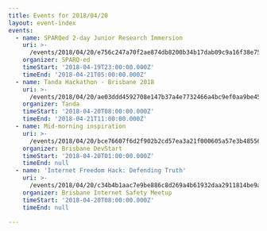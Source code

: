 ```yaml
---
title: Events for 2018/04/20
layout: event-index
events:
  - name: SPARQed 2-day Junior Research Immersion
    uri: >-
      /events/2018/04/20/e756c247a70f2ae874db8200b34b17dab09c9a16f38e752d3cb1b8c468997370
    organizer: SPARQ-ed
    timeStart: '2018-04-19T23:00:00.000Z'
    timeEnd: '2018-04-21T05:00:00.000Z'
  - name: Tanda Hackathon - Brisbane 2018
    uri: >-
      /events/2018/04/20/ae03ddd4592708e147b37a4e7732466a4bc9ef0aa9be45f86bb61af2e7f0adde
    organizer: Tanda
    timeStart: '2018-04-20T08:00:00.000Z'
    timeEnd: '2018-04-21T11:00:00.000Z'
  - name: Mid-morning inspiration
    uri: >-
      /events/2018/04/20/bce76607f6d2f902b2cd57ea3a21f000605a57e3b485565867e1706a703dcb1c
    organizer: Brisbane DevStart
    timeStart: '2018-04-20T01:00:00.000Z'
    timeEnd: null
  - name: 'Internet Freedom Hack: Defending Truth'
    uri: >-
      /events/2018/04/20/c34b4b1aac7e9be886c8d269a4b61932daa2911814be9aa131b5a9edab23e7cc
    organizer: Brisbane Internet Safety Meetup
    timeStart: '2018-04-20T08:00:00.000Z'
    timeEnd: null

---
```

